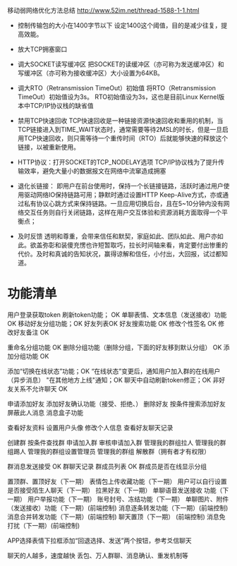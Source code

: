 
移动弱网络优化方法总结 http://www.52im.net/thread-1588-1-1.html

* 控制传输包的大小在1400字节以下
    设定1400这个阈值，目的是减少往复，提高效能。

* 放大TCP拥塞窗口

* 调大SOCKET读写缓冲区
    把SOCKET的读缓冲区（亦可称为发送缓冲区）和写缓冲区（亦可称为接收缓冲区）大小设置为64KB。

* 调大RTO（Retransmission TimeOut）初始值
    将RTO（Retransmission TimeOut）初始值设为3s。
    RTO初始值设为3s，这也是目前Linux Kernel版本中TCP/IP协议栈的缺省值

* 禁用TCP快速回收
    TCP快速回收是一种链接资源快速回收和重用的机制，当TCP链接进入到TIME_WAIT状态时，通常需要等待2MSL的时长，但是一旦启用TCP快速回收，则只需等待一个重传时间（RTO）后就能够快速的释放这个链接，以被重新使用。

* HTTP协议：打开SOCKET的TCP_NODELAY选项
    TCP/IP协议栈为了提升传输效率，避免大量小的数据报文在网络中流窜造成拥塞

* 退化长链接：
    即用户在前台使用时，保持一个长链接链路，活跃时通过用户使用驱动网络IO保持链路可用；静默时通过设置HTTP Keep-Alive方式，亦或通过私有协议心跳方式来保持链路。一旦应用切换后台，且在5~10分钟内没有网络交互任务则自行关闭链路，这样在用户交互体验和资源消耗方面取得一个平衡点；

* 及时反馈
    透明和尊重，会带来信任和默契，家庭如此、团队如此、用户亦如此。欲盖弥彰和装傻充愣也许短暂取巧，拉长时间轴来看，肯定要付出惨重的代价。及时和真诚的告知状况，赢得谅解和信任，小付出，大回报，试过都知道。

# 功能清单

用户登录获取token 刷新token功能； OK
单聊表情、文本信息（发送接收）功能 OK
移动好友分组功能；OK
好友列表OK
好友搜索功能 OK
修改个性签名 OK
修改好友备注 OK

重命名分组功能 OK
删除分组功能（删除分组，下面的好友移到默认分组） OK
添加分组功能 OK

添加“切换在线状态”功能；OK
“在线状态”变更后，通知用户加入群的在线用户（异步消息）
"在其他地方上线"通知；OK
聊天中自动刷新token修正；OK
非好友关系不允许聊天 OK

申请添加好友
添加好友确认功能（接受、拒绝、）
删除好友
按条件搜索添加好友
屏蔽此人消息
消息盒子功能

查看好友资料
设置用户头像
修改个人信息
查看好友聊天记录

创建群
按条件查找群
申请加入群
审核申请加入群
管理我的群组拉人
管理我的群组踢人
管理我的群组设置管理员
管理我的群组 解散群（拥有者才有权限）

群消息发送接受 OK
群聊天记录
群成员列表 OK
群成员是否在线显示分组


置顶群、置顶好友（下一期）
表情包上传收藏功能（下一期）
用户可以自行设置是否接受陌生人聊天（下一期）
拉黑好友（下一期）
单聊语音发送接收 功能（下一期）
用户举报功能（下一期）
账号封号、冻结功能（下一期）
单聊图片、附件（发送接收）功能（下一期）(前端控制)
消息逐条转发功能（下一期）(前端控制)
消息合并转发功能（下一期）(前端控制)
聊天置顶（下一期） (前端控制)
消息免打扰（下一期）(前端控制)

APP选择表情下拉框添加“回退选择、发送”两个按钮，参考爻信聊天


聊天的人越多，速度越快
丢包、万人群聊、消息确认、重发机制等
